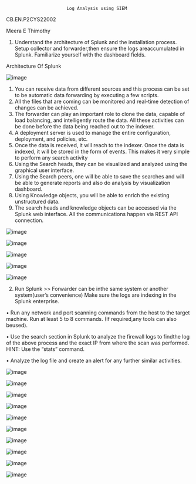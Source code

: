                            Log Analysis using SIEM
CB.EN.P2CYS22002

Meera E Thimothy

1) Understand the architecture of Splunk and the installation process. Setup collector and forwarder,then ensure the logs areaccumulated in Splunk. Familiarize yourself with the dashboard fields.

 Architecture Of Splunk

![image](https://github.com/Meerathimothy/Cyber-Security/assets/57287429/0c6c99a3-65c6-48cd-87fc-065ac186c111)

1) You can receive data from different sources and this process can be set to be automatic data forwarding by executing a few scripts.
2) All the files that are coming can be monitored and real-time detection of changes can be achieved.
3) The forwarder can play an important role to clone the data, capable of load balancing, and intelligently route the data. All these activities can be done before the data being reached out to the indexer.
4) A deployment server is used to manage the entire configuration, deployment, and policies, etc.
5) Once the data is received, it will reach to the indexer. Once the data is indexed, it will be stored in the form of events. This makes it very simple to perform any search activity
6) Using the Search heads, they can be visualized and analyzed using the graphical user interface.
7) Using the Search peers, one will be able to save the searches and will be able to generate reports and also do analysis by visualization dashboard.
8) Using Knowledge objects, you will be able to enrich the existing unstructured data.
9) The search heads and knowledge objects can be accessed via the Splunk web interface. All the communications happen via REST API connection.

![image](https://github.com/Meerathimothy/Cyber-Security/assets/57287429/076ace48-af89-4d20-93c4-172edd29353a)

![image](https://github.com/Meerathimothy/Cyber-Security/assets/57287429/56a09a24-849a-45e4-89ab-edba76ecdf4e)

![image](https://github.com/Meerathimothy/Cyber-Security/assets/57287429/ec171a99-6432-4732-b4c9-8cc131afc50b)

![image](https://github.com/Meerathimothy/Cyber-Security/assets/57287429/d57ab861-b6a4-4d02-a644-df7de81103c6)

![image](https://github.com/Meerathimothy/Cyber-Security/assets/57287429/2369863f-27fd-485e-a677-e7e1e8baef74)


2) Run Splunk >> Forwarder can be inthe same system or another system(user’s convenience) Make sure the logs are indexing in the Splunk enterprise.

• Run any network and port scanning commands from the host to the target machine. Run at least 5 to 8 commands. (If required,any tools can also beused).

• Use the search section in Splunk to analyze the firewall logs to findthe log of the above process and the exact IP from where the scan was performed. HINT: Use the “stats” command.

• Analyze the log file and create an alert for any further similar activities.

![image](https://github.com/Meerathimothy/Cyber-Security/assets/57287429/26bb4cf3-e027-48b9-ac13-fad8ae360602)

![image](https://github.com/Meerathimothy/Cyber-Security/assets/57287429/3e8bd69e-9e2d-4eb0-bd8b-cd03711f6194)

![image](https://github.com/Meerathimothy/Cyber-Security/assets/57287429/76c57f86-1fd8-4808-838b-ee2be7b282ad)

![image](https://github.com/Meerathimothy/Cyber-Security/assets/57287429/65374b81-6988-417e-94bb-7286ee335406)

![image](https://github.com/Meerathimothy/Cyber-Security/assets/57287429/f12af4d9-8e0e-4364-a6a5-68e16151cfc0)

![image](https://github.com/Meerathimothy/Cyber-Security/assets/57287429/d9261ede-bfd2-4c4d-8a46-593959a78d5c)

![image](https://github.com/Meerathimothy/Cyber-Security/assets/57287429/394fe828-7445-4ab9-a822-55072b1d0ac9)

![image](https://github.com/Meerathimothy/Cyber-Security/assets/57287429/0d73a6d9-d743-44b0-873d-27efd557edbe)

![image](https://github.com/Meerathimothy/Cyber-Security/assets/57287429/764bea95-3821-4a52-aaa5-98bffee6a26f)

![image](https://github.com/Meerathimothy/Cyber-Security/assets/57287429/05effa49-e9e6-4b89-9d2b-dc154e577e1d)






